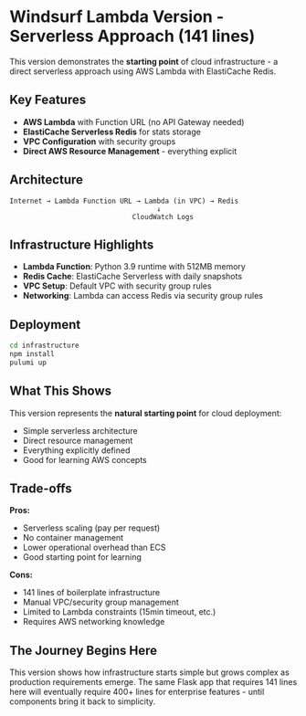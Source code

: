 # Windsurf Lambda Version - Serverless Approach (141 lines)

This version demonstrates the **starting point** of cloud infrastructure - a direct serverless approach using AWS Lambda with ElastiCache Redis.

## Key Features

- **AWS Lambda** with Function URL (no API Gateway needed)
- **ElastiCache Serverless Redis** for stats storage
- **VPC Configuration** with security groups
- **Direct AWS Resource Management** - everything explicit

## Architecture

```
Internet → Lambda Function URL → Lambda (in VPC) → Redis
                                    ↓
                              CloudWatch Logs
```

## Infrastructure Highlights

- **Lambda Function**: Python 3.9 runtime with 512MB memory
- **Redis Cache**: ElastiCache Serverless with daily snapshots
- **VPC Setup**: Default VPC with security group rules
- **Networking**: Lambda can access Redis via security group rules

## Deployment

```bash
cd infrastructure
npm install
pulumi up
```

## What This Shows

This version represents the **natural starting point** for cloud deployment:
- Simple serverless architecture
- Direct resource management
- Everything explicitly defined
- Good for learning AWS concepts

## Trade-offs

**Pros:**
- Serverless scaling (pay per request)
- No container management
- Lower operational overhead than ECS
- Good starting point for learning

**Cons:**
- 141 lines of boilerplate infrastructure
- Manual VPC/security group management
- Limited to Lambda constraints (15min timeout, etc.)
- Requires AWS networking knowledge

## The Journey Begins Here

This version shows how infrastructure starts simple but grows complex as production requirements emerge. The same Flask app that requires 141 lines here will eventually require 400+ lines for enterprise features - until components bring it back to simplicity.